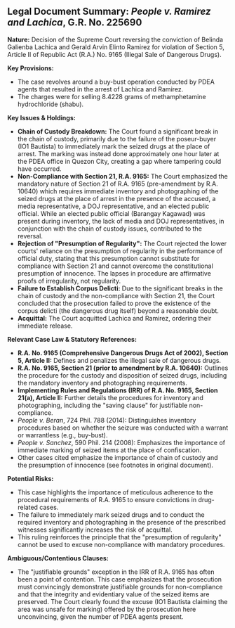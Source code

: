 ## Legal Document Summary: *People v. Ramirez and Lachica*, G.R. No. 225690

**Nature:** Decision of the Supreme Court reversing the conviction of Belinda Galienba Lachica and Gerald Arvin Elinto Ramirez for violation of Section 5, Article II of Republic Act (R.A.) No. 9165 (Illegal Sale of Dangerous Drugs).

**Key Provisions:**

*   The case revolves around a buy-bust operation conducted by PDEA agents that resulted in the arrest of Lachica and Ramirez.
*   The charges were for selling 8.4228 grams of methamphetamine hydrochloride (shabu).

**Key Issues & Holdings:**

*   **Chain of Custody Breakdown:** The Court found a significant break in the chain of custody, primarily due to the failure of the poseur-buyer (IO1 Bautista) to immediately mark the seized drugs at the place of arrest. The marking was instead done approximately one hour later at the PDEA office in Quezon City, creating a gap where tampering could have occurred.
*   **Non-Compliance with Section 21, R.A. 9165:** The Court emphasized the mandatory nature of Section 21 of R.A. 9165 (pre-amendment by R.A. 10640) which requires immediate inventory and photographing of the seized drugs at the place of arrest in the presence of the accused, a media representative, a DOJ representative, and an elected public official. While an elected public official (Barangay Kagawad) was present during inventory, the lack of media and DOJ representatives, in conjunction with the chain of custody issues, contributed to the reversal.
*   **Rejection of "Presumption of Regularity":** The Court rejected the lower courts' reliance on the presumption of regularity in the performance of official duty, stating that this presumption cannot substitute for compliance with Section 21 and cannot overcome the constitutional presumption of innocence. The lapses in procedure are affirmative proofs of irregularity, not regularity.
*   **Failure to Establish Corpus Delicti:** Due to the significant breaks in the chain of custody and the non-compliance with Section 21, the Court concluded that the prosecution failed to prove the existence of the corpus delicti (the dangerous drug itself) beyond a reasonable doubt.
*   **Acquittal:** The Court acquitted Lachica and Ramirez, ordering their immediate release.

**Relevant Case Law & Statutory References:**

*   **R.A. No. 9165 (Comprehensive Dangerous Drugs Act of 2002), Section 5, Article II:** Defines and penalizes the illegal sale of dangerous drugs.
*   **R.A. No. 9165, Section 21 (prior to amendment by R.A. 10640):**  Outlines the procedure for the custody and disposition of seized drugs, including the mandatory inventory and photographing requirements.
*   **Implementing Rules and Regulations (IRR) of R.A. No. 9165, Section 21(a), Article II:** Further details the procedures for inventory and photographing, including the "saving clause" for justifiable non-compliance.
*   *People v. Beran*, 724 Phil. 788 (2014):  Distinguishes inventory procedures based on whether the seizure was conducted with a warrant or warrantless (e.g., buy-bust).
*   *People v. Sanchez*, 590 Phil. 214 (2008):  Emphasizes the importance of immediate marking of seized items at the place of confiscation.
*   Other cases cited emphasize the importance of chain of custody and the presumption of innocence (see footnotes in original document).

**Potential Risks:**

*   This case highlights the importance of meticulous adherence to the procedural requirements of R.A. 9165 to ensure convictions in drug-related cases.
*   The failure to immediately mark seized drugs and to conduct the required inventory and photographing in the presence of the prescribed witnesses significantly increases the risk of acquittal.
*   This ruling reinforces the principle that the "presumption of regularity" cannot be used to excuse non-compliance with mandatory procedures.

**Ambiguous/Contentious Clauses:**

*   The "justifiable grounds" exception in the IRR of R.A. 9165 has often been a point of contention. This case emphasizes that the prosecution must convincingly demonstrate justifiable grounds for non-compliance and that the integrity and evidentiary value of the seized items are preserved. The Court clearly found the excuse (IO1 Bautista claiming the area was unsafe for marking) offered by the prosecution here unconvincing, given the number of PDEA agents present.

